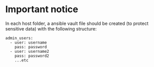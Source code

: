 # Important notice
In each host folder, a ansible vault file should be created (to protect sensitive data) with the following structure:  
```
admin_users:
  - user: username
    pass: password
  - user: username2
    pass: password2
    ...etc
```
